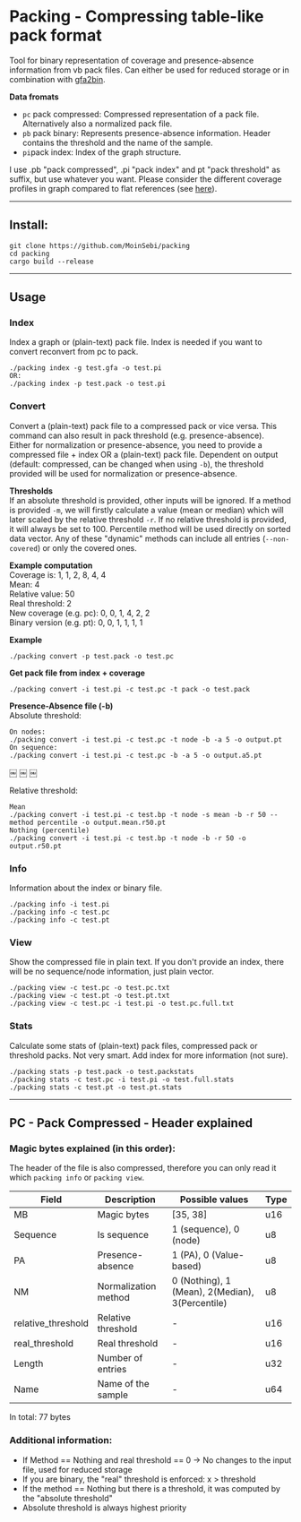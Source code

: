 # Packing - Compressing table-like pack format
Tool for binary representation of coverage and presence-absence information from vb pack files.
Can either be used for reduced storage or in combination with [gfa2bin](https://github.com/MoinSebi/gfa2bin).  

**Data fromats**  
- ```pc``` pack compressed: Compressed representation of a pack file. Alternatively also a normalized pack file.
- ```pb``` pack binary: Represents presence-absence information. Header contains the threshold and the name of the sample.
- ```pi```pack index: Index of the graph structure.  


I use .pb "pack compressed", .pi "pack index" and pt "pack threshold" as suffix, but use whatever you want. Please consider the different coverage profiles in graph compared to flat references (see [here](./images/cov_dis.png)). 



___ 
## Install: 

```
git clone https://github.com/MoinSebi/packing
cd packing
cargo build --release
```
___
## Usage
### Index

Index a graph or (plain-text) pack file. Index is needed if you want to convert reconvert from pc to pack.  

``` 
./packing index -g test.gfa -o test.pi 
OR: 
./packing index -p test.pack -o test.pi 
```

### Convert
Convert a (plain-text) pack file to a compressed pack or vice versa. This command can also result in pack threshold (e.g. presence-absence).  
Either for normalization or presence-absence, you need to provide a compressed file + index OR a (plain-text) pack file. Dependent on output (default: compressed, can be changed when using ```-b```), the threshold provided will be used for normalization or presence-absence. 

**Thresholds**  
If an absolute threshold is provided, other inputs will be ignored. If a method is provided ```-m```, we will firstly calculate a value (mean or median) which will later scaled by the relative threshold ```-r```. If no relative threshold is provided, it will always be set to 100. Percentile method will be used directly on sorted data vector. Any of these "dynamic" methods can include all entries (```--non-covered```) or only the covered ones.

**Example computation**  
Coverage is: 1, 1, 2, 8, 4, 4  
Mean: 4  
Relative value: 50  
Real threshold: 2  
New coverage (e.g. pc): 0, 0, 1, 4, 2, 2  
Binary version (e.g. pt): 0, 0, 1, 1, 1, 1  


**Example** 
```
./packing convert -p test.pack -o test.pc  
```

**Get pack file from index + coverage**
``` 
./packing convert -i test.pi -c test.pc -t pack -o test.pack   
```

**Presence-Absence file (-b)**    
Absolute threshold:
```
On nodes: 
./packing convert -i test.pi -c test.pc -t node -b -a 5 -o output.pt
On sequence:  
./packing convert -i test.pi -c test.pc -b -a 5 -o output.a5.pt
```
￼
￼
￼

Relative threshold:
```
Mean
./packing convert -i test.pi -c test.bp -t node -s mean -b -r 50 --method percentile -o output.mean.r50.pt
Nothing (percentile)
./packing convert -i test.pi -c test.bp -t node -b -r 50 -o output.r50.pt
```




### Info
Information about the index or binary file.
``` 
./packing info -i test.pi 
./packing info -c test.pc
./packing info -c test.pt

```


### View
Show the compressed file in plain text. If you don't provide an index, there will be no sequence/node information, just plain vector. 
``` 
./packing view -c test.pc -o test.pc.txt
./packing view -c test.pt -o test.pt.txt
./packing view -c test.pc -i test.pi -o test.pc.full.txt
```

### Stats
Calculate some stats of (plain-text) pack files, compressed pack or threshold packs. Not very smart. Add index for more information (not sure). 
``` 
./packing stats -p test.pack -o test.packstats
./packing stats -c test.pc -i test.pi -o test.full.stats
./packing stats -c test.pt -o test.pt.stats
```


---

## PC - Pack Compressed - Header explained
### Magic bytes explained (in this order): 
The header of the file is also compressed, therefore you can only read it which ```packing info``` or ```packing view```.

| Field              | Description          | Possible values                                 | Type |
|--------------------|----------------------|-------------------------------------------------|------|
| MB                 | Magic bytes          | [35, 38]                                        | u16  |
| Sequence           | Is sequence          | 1 (sequence), 0 (node)                          | u8   |
| PA                 | Presence-absence     | 1 (PA), 0 (Value-based)                         | u8   |
| NM                 | Normalization method | 0 (Nothing), 1 (Mean), 2(Median), 3(Percentile) | u8   |
| relative_threshold | Relative threshold   | -                                               | u16  |
| real_threshold     | Real threshold       | -                                               | u16  |
| Length             | Number of entries    | -                                               | u32  |
| Name               | Name of the sample   | -                                               | u64  |



In total: 77 bytes

### Additional information:
- If Method == Nothing and real threshold == 0 -> No changes to the input file, used for reduced storage
- If you are binary, the "real" threshold is enforced: x > threshold
- If the method == Nothing but there is a threshold, it was computed by the "absolute threshold"
- Absolute threshold is always highest priority
  



